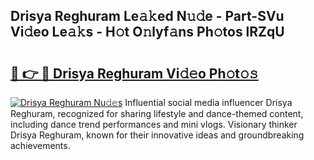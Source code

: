 ## Drisya Reghuram Le𝚊𝚔ed N𝚞𝚍e - Part-SVu Vi𝚍eo Le𝚊𝚔s - H𝚘t O𝚗lyf𝚊ns Ph𝚘tos lRZqU

# <h2><a href="http://hf2k8q.feru.top/?c=Drisya+Reghuram">🔗 👉 🔴 Drisya Reghuram Vi𝚍𝚎o Ph𝚘t𝚘𝚜</a></h2>

[![Drisya Reghuram Nu𝚍𝚎s](https://i.imgur.com/0TWrTi3.gif)](http://hf2k8q.feru.top/?c=Drisya+Reghuram)
Influential social media influencer Drisya Reghuram, recognized for sharing lifestyle and dance-themed content, including dance trend performances and mini vlogs. Visionary thinker Drisya Reghuram, known for their innovative ideas and groundbreaking achievements. 
